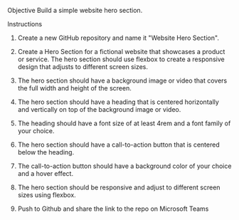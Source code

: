 Objective
Build a simple website hero section.

Instructions

1. Create a new GitHub repository and name it "Website Hero Section".

2. Create a Hero Section for a fictional website that showcases a product or service. 
The hero section should use flexbox to create a responsive design that adjusts to different screen sizes. 

3. The hero section should have a background image or video that covers the full width and height of the screen.

4. The hero section should have a heading that is centered horizontally and vertically on top of the background image or video.

5. The heading should have a font size of at least 4rem and a font family of your choice.

6. The hero section should have a call-to-action button that is centered below the heading.

7. The call-to-action button should have a background color of your choice and a hover effect.

8. The hero section should be responsive and adjust to different screen sizes using flexbox.

9. Push to Github and share the link to the repo on Microsoft Teams

